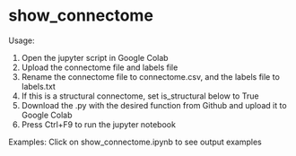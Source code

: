 
   show_connectome
   ===============

   Usage:
   1. Open the jupyter script in Google Colab
   2. Upload the connectome file and labels file
   3. Rename the connectome file to connectome.csv, and the labels file to labels.txt
   4. If this is a structural connectome, set is_structural below to True
   5. Download the .py with the desired function from Github and upload it to Google Colab
   6. Press Ctrl+F9 to run the jupyter notebook

   Examples:
   Click on show_connectome.ipynb to see output examples
